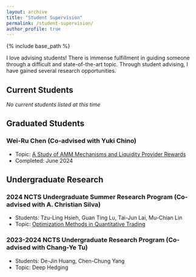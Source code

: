```yaml
---
layout: archive
title: "Student Supervision"
permalink: /student-supervision/
author_profile: true
---
```


{% include base_path %}

I love advising students! There is immense fulfillment in guiding someone through a difficult and state-of-the-art topic. Through student advising, I have gained several research opportunities.


## Current Students
*No current students listed at this time*


## Graduated Students

### Wei-Ru Chen (Co-advised with Yuki Chino)
* Topic: [A Study of AMM Mechanisms and Liquidity Provider Rewards](Wei_Ru_thesis.pdf)
* Completed: June 2024



## Undergraduate Research

### 2024 NCTS Undergraduate Summer Research Program (Co-advised with A. Christian Silva)
* Students: Tzu-Ling Hsieh, Guan Ting Lu, Tai-Jun Lai, Mu-Chian Lin
* Topic: [Optimization Methods in Quantitative Trading](https://hackmd.io/@e41406/HkEZUILYC)

### 2023-2024 NCTS Undergraduate Research Program (Co-advised with Chang-Ye Tu)
* Students: De-Jin Huang, Chen-Chung Yang
* Topic: Deep Hedging